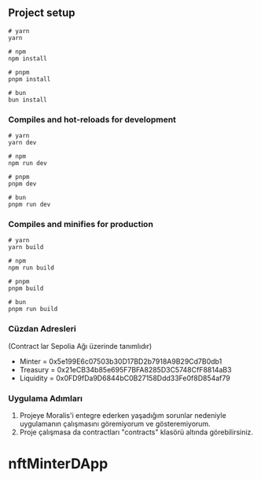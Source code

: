 ## Project setup

```
# yarn
yarn

# npm
npm install

# pnpm
pnpm install

# bun
bun install
```

### Compiles and hot-reloads for development

```
# yarn
yarn dev

# npm
npm run dev

# pnpm
pnpm dev

# bun
pnpm run dev
```

### Compiles and minifies for production

```
# yarn
yarn build

# npm
npm run build

# pnpm
pnpm build

# bun
pnpm run build
```

### Cüzdan Adresleri
(Contract lar Sepolia Ağı üzerinde tanımlıdır)
- Minter = 0x5e199E6c07503b30D17BD2b7918A9B29Cd7B0db1
- Treasury = 0x21eCB34b85e695F7BFA8285D3C5748CfF8814aB3
- Liquidity = 0x0FD9fDa9D6844bC0B27158Ddd33Fe0f8D854af79


### Uygulama Adımları
1. Projeye Moralis'i entegre ederken yaşadığım sorunlar nedeniyle uygulamanın çalışmasını göremiyorum ve gösteremiyorum.
2. Proje çalışmasa da contractları "contracts" klasörü altında görebilirsiniz. 


# nftMinterDApp
